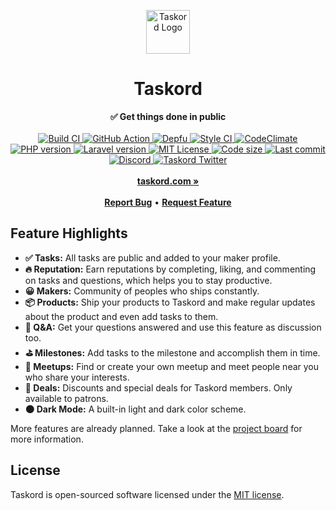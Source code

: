 <div align="center">
    <p>
        <img src="https://ik.imagekit.io/taskordimg/logo_FLhAmih_U.svg" height="70" alt="Taskord Logo">
    </p>
    <h1>Taskord</h1>
    <strong>✅ Get things done in public</strong>
</div>
<br>
<div align="center">
    <a href="https://gitlab.com/taskord/taskord/-/commits/main">
        <img src="https://img.shields.io/gitlab/pipeline/taskord/taskord/main?label=build" alt="Build CI">
    </a>
    <a href="https://github.com/taskordhq/web/actions/workflows/test.yml">
        <img src="https://github.com/taskordhq/web/actions/workflows/test.yml/badge.svg?branch=main" alt="GitHub Action">
    </a>
    <a href="https://depfu.com/gitlab/taskord/taskord">
        <img src="https://badges.depfu.com/badges/f0625abc743939efb59a25395cc964cb/overview.svg" alt="Depfu">
    </a>
    <a href="https://gitlab.styleci.io/repos/20359920?branch=main">
        <img src="https://gitlab.styleci.io/repos/20359920/shield" alt="Style CI">
    </a>
    <a href="https://www.codacy.com/gl/taskord/taskord/dashboard">
        <img src="https://app.codacy.com/project/badge/Grade/7a9d7f0b31cb472185605c5089a6e2d8" alt="CodeClimate"/>
    </a>
    <a href="https://www.php.net">
        <img src="https://img.shields.io/badge/PHP-v8.0-green.svg" alt="PHP version">
    </a>
    <a href="https://laravel.com">
        <img src="https://img.shields.io/badge/Laravel-v8.x-brightgreen.svg" alt="Laravel version">
    </a>
    <a href="LICENSE">
        <img src="https://img.shields.io/badge/license-MIT-green?longCache=true" alt="MIT License">
    </a>
    <a href="https://gitlab.com/taskord/taskord">
        <img src="https://img.shields.io/github/languages/code-size/taskordhq/web" alt="Code size">
    </a>
    <a href="https://gitlab.com/taskord/taskord/-/commits/main">
        <img src="https://badgen.net/gitlab/last-commit/taskord/taskord" alt="Last commit">
    </a>
    <a href="https://discord.gg/9M4Q65b">
        <img src="https://img.shields.io/discord/742712073670230026.svg?label=&logo=discord&logoColor=ffffff&color=7389D8&labelColor=6A7EC2" alt="Discord">
    </a>
    <a href="https://twitter.com/taskord">
        <img src="https://img.shields.io/twitter/follow/taskord?label=Follow&style=social" alt="Taskord Twitter">
    </a>
</div>
<div align="center">
    <br>
    <a href="https://taskord.com"><b>taskord.com »</b></a>
    <br><br>
    <a href="https://gitlab.com/taskord/taskord/-/issues/new"><b>Report Bug</b></a>
    •
    <a href="https://gitlab.com/taskord/taskord/-/issues/new"><b>Request Feature</b></a>
</div>

## Feature Highlights

- **✅ Tasks:** All tasks are public and added to your maker profile.
- **🔥 Reputation:** Earn reputations by completing, liking, and commenting on tasks and questions, which helps you to stay productive.
- **😀 Makers:** Community of peoples who ships constantly.
- **📦 Products:** Ship your products to Taskord and make regular updates about the product and even add tasks to them.
- **💬 Q&A:** Get your questions answered and use this feature as discussion too.
- **⛳ Milestones:** Add tasks to the milestone and accomplish them in time.
- **🤝 Meetups:** Find or create your own meetup and meet people near you who share your interests.
- **🎁 Deals:** Discounts and special deals for Taskord members. Only available to patrons.
- **🌑 Dark Mode:** A built-in light and dark color scheme.

More features are already planned. Take a look at the [project board](https://gitlab.com/taskord/taskord/-/boards/1919668) for more information.

## License

Taskord is open-sourced software licensed under the [MIT license](LICENSE).
